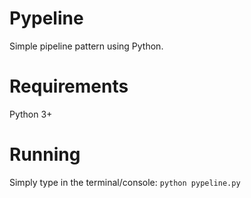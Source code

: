 # Pypeline
Simple pipeline pattern using Python.

# Requirements
Python 3+

# Running

Simply type in the terminal/console: `python pypeline.py`

